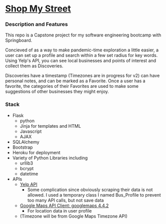


# [Shop My Street](https://shopmystreet.herokuapp.com/)

### Description and Features

This repo is a Capstone project for my software engineering bootcamp with Springboard.

Concieved of as a way to make pandemic-time exploration a little easier, a user can set up a profile and search within a few set radius for key words. Using Yelp's API, you can see local businesses and points of interest and collect them as Discoveries.

Discoveries have a timestamp (Timezones are in progress  for v2) can have personal notes, and can be marked as a Favorite. Once a user has a favorite, the categories of their Favorites are used to make some suggestions of other businesses they might enjoy.

### Stack

* Flask
	* python	 
	* Jinja for templates and HTML
	* Javascript
	* AJAX
* SQLAlchemy
* Bootstrap
* Heroku for deployment
* Variety of Python Libraries including
	* urllib3
	* bcrypt
	* datetime
* APIs
	* [Yelp API](https://www.yelp.com/developers/documentation/v3/)
		* Some complication since obviously scraping their data is not allowed. I used a temporary class I named Bus_Profile to prevent too many API calls, but not save data 
	* [Google Maps API Client: googlemaps 4.4.2](https://pypi.org/project/googlemaps/)
		* For location data in user profile
	* (Timezone will be from Google Maps Timezone API)